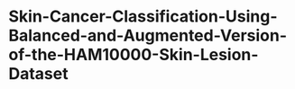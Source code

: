 # Skin-Cancer-Classification-Using-Balanced-and-Augmented-Version-of-the-HAM10000-Skin-Lesion-Dataset